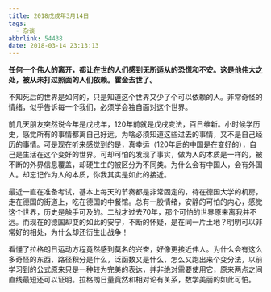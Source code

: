 ```yaml
---
title: 2018戊戌年3月14日
tags:
  - 杂谈
abbrlink: 54438
date: 2018-03-14 23:13:13
---
```


**任何一个伟人的离开，都让在世的人们感到无所适从的恐慌和不安。这是他伟大之处，被从未打过照面的人们依赖。霍金去世了。**

不知死后的世界是如何的，只是知道这个世界又少了个可以依赖的人。非常奇怪的情绪，似乎告诉每一个我们，必须学会独自面对这个世界。

前几天朋友突然说今年是戊戌年，120年前就是戊戌变法，百日维新。小时候学历史，感觉所有的事情都离自己好远，为啥必须知道这些过去的事情，又不是自己经历的事情。可是现在听来感觉到的是，真幸运（120年后的中国是在变好的），自己是生活在这个变好的世界。可却可怕的发现了事实，做为人的本质是一样的，被不断的外界信息覆盖，却硬生生的被区分为不同类。为什么会有中国人，会有外国人。却忘记作为人的本质，你我其实是如此的接近。

最近一直在准备考试，基本上每天的节奏都是非常固定的，待在德国大学的机房，走在德国的街道上，吃在德国的中餐馆。总有一股情绪，安静的可怕的内心，感觉这个世界，历史是触手可及的。二战才过去70年，那个可怕的世界原来离我并不远。而现在的德国却变的如此的安宁，不断的怀疑，是在同一片土地？明明可以非常好的相处，为什么却还衍生出战争！

看懂了拉格朗日运动方程竟然感到莫名的兴奋，好像更接近伟人。为什么会有这么多奇怪的东西，路径积分是什么，泛函数又是什么，怎么又跑出来个变分法，以前学习到的公式原来只是一种较为完美的表达，并非绝对需要使用它，原来两点之间直线最短还可以证明。拉格朗日量竟然和相对论有关系，数学美丽的如此可怕。
